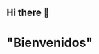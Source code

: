 ## Hi there 👋

<!--
**DidierPinto/DidierPinto** is a ✨ _special_ ✨ repository because its `README.md` (this file) appears on your GitHub profile.

Here are some ideas to get you started:

- 🔭 I’m currently working on ...
- 🌱 I’m currently learning ...
- 👯 I’m looking to collaborate on ...
- 🤔 I’m looking for help with ...
- 💬 Ask me about ...
- 📫 How to reach me: ...
- 😄 Pronouns: ...
- ⚡ Fun fact: ...
-->

<!DOCTYPE html>
<head>

<title>Mis Repositorios de GitHub</title>
<h1>"Bienvenidos"</h1>
  
</head>


</html>


